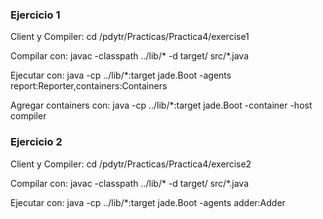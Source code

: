 ### Ejercicio 1

Client y Compiler:
cd /pdytr/Practicas/Practica4/exercise1

Compilar con:
javac -classpath ../lib/* -d target/ src/*.java

Ejecutar con:
java -cp ../lib/*:target jade.Boot -agents report:Reporter,containers:Containers

Agregar containers con:
java -cp ../lib/*:target jade.Boot -container -host compiler

### Ejercicio 2

Client y Compiler:
cd /pdytr/Practicas/Practica4/exercise2

Compilar con:
javac -classpath ../lib/* -d target/ src/*.java

Ejecutar con:
java -cp ../lib/*:target jade.Boot -agents adder:Adder
